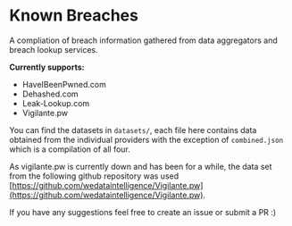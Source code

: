 # Known Breaches
A compliation of breach information gathered from data aggregators and breach lookup services.

**Currently supports:**
 - HaveIBeenPwned.com
 - Dehashed.com
 - Leak-Lookup.com
 - Vigilante.pw

You can find the datasets in `datasets/`, each file here contains data obtained from the individual providers with the exception of `combined.json` which is a compilation of all four.

As vigilante.pw is currently down and has been for a while, the data set from the following github repository was used [https://github.com/wedataintelligence/Vigilante.pw](https://github.com/wedataintelligence/Vigilante.pw).

If you have any suggestions feel free to create an issue or submit a PR :)

